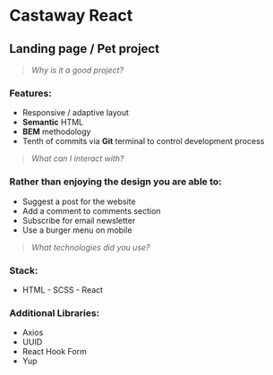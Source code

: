 # Castaway React

## Landing page / Pet project

> *Why is it a good project?*

### Features:

- Responsive / adaptive layout
- **Semantic** HTML
- **BEM** methodology
- Tenth of commits via **Git** terminal to control development process

> *What can I interact with?*

### Rather than enjoying the design you are able to:

- Suggest a post for the website
- Add a comment to comments section
- Subscribe for email newsletter
- Use a burger menu on mobile

> *What technologies did you use?*

### Stack:

- HTML - SCSS - React

### Additional Libraries:

- Axios
- UUID
- React Hook Form
- Yup
